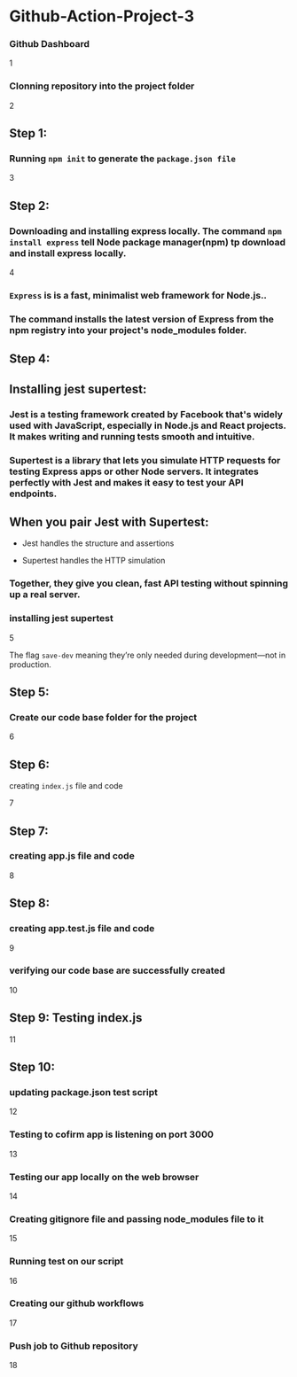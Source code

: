# Github-Action-Project-3

### Github Dashboard

1

### Clonning repository into the project folder

2

## Step 1:

### Running `npm init` to generate the `package.json file`

3

## Step 2:

### Downloading and installing express locally. The command `npm install express` tell Node package manager(npm) tp download and install express locally. 

4

### `Express` is is a fast, minimalist web framework for Node.js..

### The command installs the latest version of Express from the npm registry into your project's node_modules folder.

## Step 4:

## Installing jest supertest:

### Jest is a testing framework created by Facebook that's widely used with JavaScript, especially in Node.js and React projects. It makes writing and running tests smooth and intuitive.

### Supertest is a library that lets you simulate HTTP requests for testing Express apps or other Node servers. It integrates perfectly with Jest and makes it easy to test your API endpoints.

## When you pair Jest with Supertest:

- Jest handles the structure and assertions

- Supertest handles the HTTP simulation

### Together, they give you clean, fast API testing without spinning up a real server.

### installing jest supertest

5

The flag `save-dev` meaning they’re only needed during development—not in production.

## Step 5: 

### Create our code base folder for the project

6

## Step 6:

creating `index.js` file and code

7

## Step 7:

### creating app.js file and code

8

## Step 8:

### creating app.test.js file and code

9

### verifying our code base are successfully created

10

## Step 9: Testing index.js 

11

## Step 10:

### updating package.json test script

12

### Testing to cofirm app is listening on port 3000

13

### Testing our app locally on the web browser

14

### Creating gitignore file and passing node_modules file to it

15

### Running test on our script

16

### Creating our github workflows

17

### Push job to Github repository

18











